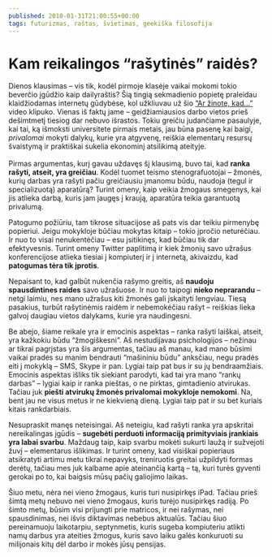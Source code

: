 ```yaml
---
published: 2010-01-31T21:00:55+00:00
tags: futurizmas, raštas, švietimas, geekiška filosofija
---
```


# Kam reikalingos “rašytinės” raidės?

<p>Dienos klausimas – vis tik, kodėl pirmoje klasėje vaikai mokomi tokio beverčio įgūdžio kaip dailyraštis? Šią tingią sekmadienio popietę praleidau klaidžiodamas internetų gūdybėse, kol užkliuvau už šio <a href="http://www.youtube.com/watch?v=jpEnFwiqdx8">“Ar žinote, kad…”</a> video klipuko. Vienas iš faktų jame – geidžiamiausios darbo vietos prieš dešimtmetį tiesiog dar nebuvo išrastos. Tokiu greičiu judančiame pasaulyje, kai tai, ką išmoksti universitete pirmais metais, jau būna pasenę kai baigi, <em>privalomai</em> mokyti dalykų, kurie yra atgyvenę, reiškia elementarų resursų švaistymą ir praktiškai sukelia ekonominį atsilikimą ateityje.<br>
<span id="more-264"></span><br>
Pirmas argumentas, kurį gavau uždavęs šį klausimą, buvo tai, kad <strong>ranka rašyti, atseit, yra greičiau</strong>. Kodėl tuomet teismo stenografuotojai – žmonės, kurių darbas yra rašyti pačiu greičiausiu įmanomu būdu, naudoja (tegul ir specializuotą) aparatūrą? Turint omeny, kaip veikia žmogaus smegenys, kai jis atlieka darbą, kuris jam įaugęs į kraują, aparatūra teikia garantuotą privalumą.</p>
<p>Patogumo požiūriu, tam tikrose situacijose aš pats vis dar teikiu pirmenybę popieriui. Jeigu mokykloje būčiau mokytas kitaip – tokio įpročio neturėčiau. Ir nuo to visai nenukentėčiau – esu įsitikinęs, kad būčiau tik dar efektyvesnis. Turint omeny Twitter paplitimą ir kiek žmonių savo užrašus konferencijose atlieka tiesiai į kompiuterį ir į internetą, akivaizdu, kad <strong>patogumas tėra tik įprotis</strong>.</p>
<p>Nepaisant to, kad galbūt nukenčia rašymo greitis, aš <strong>naudoju spausdintines raides</strong> savo užrašuose. Ir nuo to taipogi <strong>nieko neprarandu</strong> – netgi laimiu, nes mano užrašus kiti žmonės gali įskaityti lengviau. Tiesą pasakius, turbūt rašytinėmis raidėm ir nebemokėčiau rašyt – reiškias lieka galvoj daugiau vietos dalykams, kurie yra naudingesni.</p>
<p>Be abejo, šiame reikale yra ir emocinis aspektas – ranka rašyti laiškai, atseit, yra kažkokiu būdu “žmogiškesni”. Aš nestudijavau psichologijos – nežinau ar tikrai pagrįstas yra šis argumentas, tačiau aš manau, kad mano būsimi vaikai pradės su manim bendrauti “mašininiu būdu” anksčiau, negu pradės eiti į mokyklą – SMS, Skype ir pan. Lygiai taip pat bus ir su jų bendraamžiais. Emocinis aspektas išliks tik siekiant parodyti, kad tai yra mano “rankų darbas” – lygiai kaip ir ranka pieštas, o ne pirktas, gimtadienio atvirukas. Tačiau juk <strong>piešti atvirukų žmonės privalomai mokykloje nemokomi</strong>. Na, bent jau ne visus metus ir ne kiekvieną dieną. Lygiai taip pat ir su bet kuriais kitais rankdarbiais. </p>
<p>Nesupraskit manęs neteisingai. Aš neteigiu, kad rašyti ranka yra apskritai nereikalingas įgūdis – <strong>sugebėti perduoti informaciją primityviais įrankiais yra labai svarbu</strong>. Maždaug taip, kaip svarbu mokėti sukurti laužą ir sužvejoti žuvį – elementarus išlikimas. Ir turint omeny, kad visiškai popieriaus atsikratyti artimu metu tikrai nepavyks, treniruotis greitai užpildyti formas derėtų, tačiau mes juk kalbame apie ateinančią kartą – tą, kuri turės gyventi gerokai po to, kai baigsis mūsų pačių galiojimo laikas.</p>
<p>Šiuo metu, nėra nei vieno žmogaus, kuris turi nusipirkęs iPad. Tačiau prieš šimtą metų nebuvo nei vieno žmogaus, kuris turėjo nusipirkęs radiją. Po šimto metų, būsim visi prijungti prie matricos, ir nei rašymas, nei spausdinimas, nei išvis diktavimas nebebus aktualūs. Tačiau šiuo pereinamuoju laikotarpiu, septynmetis, kuris sugeba kompiuteriu atlikti namų darbus yra ateities žmogus, kuris savo laiku galės konkuruoti su milijonais kitų dėl darbo ir mokės jūsų pensijas.</p>
